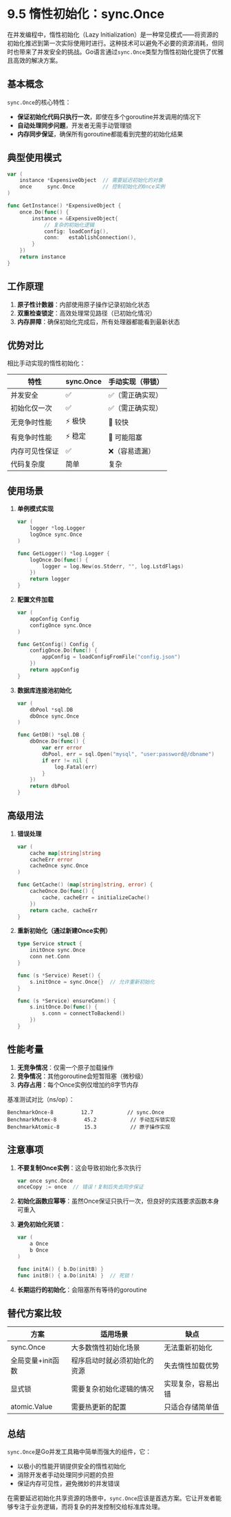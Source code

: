 # 9.5 惰性初始化：sync.Once

在并发编程中，惰性初始化（Lazy Initialization）是一种常见模式——将资源的初始化推迟到第一次实际使用时进行。这种技术可以避免不必要的资源消耗，但同时也带来了并发安全的挑战。Go语言通过`sync.Once`类型为惰性初始化提供了优雅且高效的解决方案。

## 基本概念

`sync.Once`的核心特性：
- **保证初始化代码只执行一次**，即使在多个goroutine并发调用的情况下
- **自动处理同步问题**，开发者无需手动管理锁
- **内存同步保证**，确保所有goroutine都能看到完整的初始化结果

## 典型使用模式

```go
var (
    instance *ExpensiveObject  // 需要延迟初始化的对象
    once     sync.Once         // 控制初始化的Once实例
)

func GetInstance() *ExpensiveObject {
    once.Do(func() {
        instance = &ExpensiveObject{
            // 复杂的初始化逻辑
            config: loadConfig(),
            conn:   establishConnection(),
        }
    })
    return instance
}
```

## 工作原理

1. **原子性计数器**：内部使用原子操作记录初始化状态
2. **双重检查锁定**：高效处理常见路径（已初始化情况）
3. **内存屏障**：确保初始化完成后，所有处理器都能看到最新状态

## 优势对比

相比手动实现的惰性初始化：

| 特性               | sync.Once | 手动实现（带锁） |
|--------------------|-----------|----------------|
| 并发安全           | ✅         | ✅（需正确实现） |
| 初始化仅一次       | ✅         | ✅（需正确实现） |
| 无竞争时性能       | ⚡️ 极快    | 🏃 较快        |
| 有竞争时性能       | ⚡️ 稳定    | 🐢 可能阻塞     |
| 内存可见性保证     | ✅         | ❌（容易遗漏）   |
| 代码复杂度         | 简单      | 复杂           |

## 使用场景

1. **单例模式实现**
   ```go
   var (
       logger *log.Logger
       logOnce sync.Once
   )
   
   func GetLogger() *log.Logger {
       logOnce.Do(func() {
           logger = log.New(os.Stderr, "", log.LstdFlags)
       })
       return logger
   }
   ```

2. **配置文件加载**
   ```go
   var (
       appConfig Config
       configOnce sync.Once
   )
   
   func GetConfig() Config {
       configOnce.Do(func() {
           appConfig = loadConfigFromFile("config.json")
       })
       return appConfig
   }
   ```

3. **数据库连接池初始化**
   ```go
   var (
       dbPool *sql.DB
       dbOnce sync.Once
   )
   
   func GetDB() *sql.DB {
       dbOnce.Do(func() {
           var err error
           dbPool, err = sql.Open("mysql", "user:password@/dbname")
           if err != nil {
               log.Fatal(err)
           }
       })
       return dbPool
   }
   ```

## 高级用法

1. **错误处理**
   ```go
   var (
       cache map[string]string
       cacheErr error
       cacheOnce sync.Once
   )
   
   func GetCache() (map[string]string, error) {
       cacheOnce.Do(func() {
           cache, cacheErr = initializeCache()
       })
       return cache, cacheErr
   }
   ```

2. **重新初始化（通过新建Once实例）**
   ```go
   type Service struct {
       initOnce sync.Once
       conn net.Conn
   }
   
   func (s *Service) Reset() {
       s.initOnce = sync.Once{}  // 允许重新初始化
   }
   
   func (s *Service) ensureConn() {
       s.initOnce.Do(func() {
           s.conn = connectToBackend()
       })
   }
   ```

## 性能考量

1. **无竞争情况**：仅需一个原子加载操作
2. **竞争情况**：其他goroutine会短暂阻塞（微秒级）
3. **内存占用**：每个Once实例仅增加约8字节内存

基准测试对比（ns/op）：
```
BenchmarkOnce-8         12.7           // sync.Once
BenchmarkMutex-8         45.2           // 手动互斥锁实现
BenchmarkAtomic-8        15.3           // 原子操作实现
```

## 注意事项

1. **不要复制Once实例**：这会导致初始化多次执行
   ```go
   var once sync.Once
   onceCopy := once  // 错误！复制后失去同步保证
   ```

2. **初始化函数应幂等**：虽然Once保证只执行一次，但良好的实践要求函数本身可重入

3. **避免初始化死锁**：
   ```go
   var (
       a Once
       b Once
   )
   
   func initA() { b.Do(initB) }
   func initB() { a.Do(initA) }  // 死锁！
   ```

4. **长期运行的初始化**：会阻塞所有等待的goroutine

## 替代方案比较

| 方案                | 适用场景                          | 缺点                          |
|---------------------|---------------------------------|-----------------------------|
| sync.Once           | 大多数惰性初始化场景              | 无法重新初始化                |
| 全局变量+init函数   | 程序启动时就必须初始化的资源      | 失去惰性加载优势              |
| 显式锁              | 需要复杂初始化逻辑的情况          | 实现复杂，容易出错            |
| atomic.Value        | 需要热更新的配置                  | 只适合存储简单值              |

## 总结

`sync.Once`是Go并发工具箱中简单而强大的组件，它：
- 以极小的性能开销提供安全的惰性初始化
- 消除开发者手动处理同步问题的负担
- 保证内存可见性，避免微妙的并发错误

在需要延迟初始化共享资源的场景中，`sync.Once`应该是首选方案。它让开发者能够专注于业务逻辑，而将复杂的并发控制交给标准库处理。
